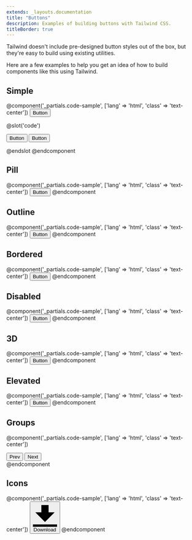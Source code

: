 ```yaml
---
extends: _layouts.documentation
title: "Buttons"
description: Examples of building buttons with Tailwind CSS.
titleBorder: true
---
```


Tailwind doesn't include pre-designed button styles out of the box, but they're easy to build using existing utilities.

Here are a few examples to help you get an idea of how to build components like this using Tailwind.

## Simple

@component('_partials.code-sample', ['lang' => 'html', 'class' => 'text-center'])
<button class="bg-blue-500 hover:bg-blue-700 text-white font-bold py-2 px-4 rounded">
  Button
</button>

@slot('code')
<!-- Using utilities: -->
<button class="bg-blue-500 hover:bg-blue-700 text-white font-bold py-2 px-4 rounded">
  Button
</button>

<!-- Extracting component classes: -->
<button class="btn btn-blue">
  Button
</button>

<style>
  .btn {
    @@apply font-bold py-2 px-4 rounded;
  }
  .btn-blue {
    @@apply bg-blue-500 text-white;
  }
  .btn-blue:hover {
    @@apply bg-blue-700;
  }
</style>
@endslot
@endcomponent

## Pill

@component('_partials.code-sample', ['lang' => 'html', 'class' => 'text-center'])
<button class="bg-blue-500 hover:bg-blue-700 text-white font-bold py-2 px-4 rounded-full">
  Button
</button>
@endcomponent

## Outline

@component('_partials.code-sample', ['lang' => 'html', 'class' => 'text-center'])
<button class="bg-transparent hover:bg-blue-500 text-blue-700 font-semibold hover:text-white py-2 px-4 border border-blue-500 hover:border-transparent rounded">
  Button
</button>
@endcomponent

## Bordered

@component('_partials.code-sample', ['lang' => 'html', 'class' => 'text-center'])
<button class="bg-blue-500 hover:bg-blue-700 text-white font-bold py-2 px-4 border border-blue-700 rounded">
  Button
</button>
@endcomponent

## Disabled

@component('_partials.code-sample', ['lang' => 'html', 'class' => 'text-center'])
<button class="bg-blue-500 text-white font-bold py-2 px-4 rounded opacity-50 cursor-not-allowed">
  Button
</button>
@endcomponent

## 3D

@component('_partials.code-sample', ['lang' => 'html', 'class' => 'text-center'])
<button class="bg-blue-500 hover:bg-blue-400 text-white font-bold py-2 px-4 border-b-4 border-blue-700 hover:border-blue-500 rounded">
  Button
</button>
@endcomponent

## Elevated

@component('_partials.code-sample', ['lang' => 'html', 'class' => 'text-center'])
<button class="bg-white hover:bg-gray-100 text-gray-800 font-semibold py-2 px-4 border border-gray-400 rounded shadow">
  Button
</button>
@endcomponent

## Groups

@component('_partials.code-sample', ['lang' => 'html', 'class' => 'text-center'])
<div class="inline-flex">
  <button class="bg-gray-300 hover:bg-gray-400 text-gray-800 font-bold py-2 px-4 rounded-l">
    Prev
  </button>
  <button class="bg-gray-300 hover:bg-gray-400 text-gray-800 font-bold py-2 px-4 rounded-r">
    Next
  </button>
</div>
@endcomponent

## Icons

@component('_partials.code-sample', ['lang' => 'html', 'class' => 'text-center'])
<button class="bg-gray-300 hover:bg-gray-400 text-gray-800 font-bold py-2 px-4 rounded inline-flex items-center">
  <svg class="fill-current w-4 h-4 mr-2" xmlns="http://www.w3.org/2000/svg" viewBox="0 0 20 20"><path d="M13 8V2H7v6H2l8 8 8-8h-5zM0 18h20v2H0v-2z"/></svg>
  <span>Download</span>
</button>
@endcomponent
